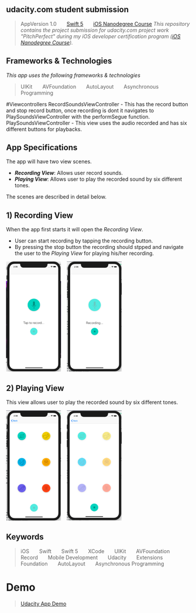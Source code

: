 ## udacity.com student submission
> AppVersion 1.0 &nbsp; &nbsp; &nbsp;
> [Swift 5](https://swift.org) &nbsp; &nbsp; &nbsp;
> [iOS Nanodegree Course](https://www.udacity.com/course/ios-developer-nanodegree--nd003)
_This repository contains the project submission for udacity.com project work "PitchPerfect" during my iOS developer certification program ([iOS Nanodegree Course](https://www.udacity.com/course/ios-developer-nanodegree--nd003))._

## Frameworks & Technologies
_This app uses the following frameworks & technologies_
> UIKit &nbsp; &nbsp; &nbsp;
> AVFoundation &nbsp; &nbsp; &nbsp;
> AutoLayout &nbsp; &nbsp; &nbsp;
> Asynchronous Programming

#Viewcontrollers
RecordSoundsViewController - This has the record button and stop record button, once recording is dont it navigates to PlaySoundsViewController with the performSegue function.
PlaySoundsViewController - This view uses the audio recorded and has six different buttons for playbacks.

## App Specifications
The app will have two view scenes.
  - **_Recording View_**: Allows user record sounds.
  - **_Playing View_**: Allows user to play the recorded sound by six different tones.

The scenes are described in detail below.


## 1) Recording View

When the app first starts it will open the _Recording View_.
  - User can start recording by tapping the recording button.
  - By pressing the stop button the recording should stpped and navigate the user to the _Playing View_ for playing his/her recording.

<div>
<img src='Screenshots/record-1.png' width = 150 height = 300>&nbsp; &nbsp;
<img src='Screenshots/record-2.png' width = 150 height = 300>&nbsp; &nbsp;
</div>



## 2) Playing View

This view allows user to play the recorded sound by six different tones.

<div>
<img src='Screenshots/play-1.png' width = 150 height = 300>&nbsp; &nbsp;
<img src='Screenshots/play-2.png' width = 150 height = 300>&nbsp; &nbsp;
</div>





  ## Keywords
> iOS &nbsp; &nbsp; &nbsp;
> Swift &nbsp; &nbsp; &nbsp;
> Swift 5 &nbsp; &nbsp; &nbsp;
> XCode &nbsp; &nbsp; &nbsp;
> UIKit &nbsp; &nbsp; &nbsp;
> AVFoundation &nbsp; &nbsp; &nbsp;
> Record &nbsp; &nbsp; &nbsp;
> Mobile Development &nbsp; &nbsp; &nbsp;
> Udacity &nbsp; &nbsp; &nbsp;
> Extensions &nbsp; &nbsp; &nbsp;
> Foundation &nbsp; &nbsp; &nbsp;
> AutoLayout &nbsp; &nbsp; &nbsp;
> Asynchronous Programming
  # Demo
  > [Udacity App Demo](https://youtu.be/z-B0BfsEPpI)
